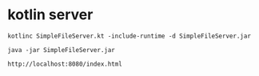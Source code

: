 # kotlin server



```
kotlinc SimpleFileServer.kt -include-runtime -d SimpleFileServer.jar

java -jar SimpleFileServer.jar

http://localhost:8080/index.html


```
